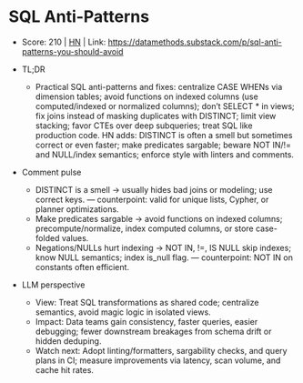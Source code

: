 # SQL Anti-Patterns

- Score: 210 | [HN](https://news.ycombinator.com/item?id=45626985) | Link: https://datamethods.substack.com/p/sql-anti-patterns-you-should-avoid

- TL;DR
  - Practical SQL anti-patterns and fixes: centralize CASE WHENs via dimension tables; avoid functions on indexed columns (use computed/indexed or normalized columns); don’t SELECT * in views; fix joins instead of masking duplicates with DISTINCT; limit view stacking; favor CTEs over deep subqueries; treat SQL like production code. HN adds: DISTINCT is often a smell but sometimes correct or even faster; make predicates sargable; beware NOT IN/!= and NULL/index semantics; enforce style with linters and comments.

- Comment pulse
  - DISTINCT is a smell → usually hides bad joins or modeling; use correct keys. — counterpoint: valid for unique lists, Cypher, or planner optimizations.
  - Make predicates sargable → avoid functions on indexed columns; precompute/normalize, index computed columns, or store case-folded values.
  - Negations/NULLs hurt indexing → NOT IN, !=, IS NULL skip indexes; know NULL semantics; index is_null flag. — counterpoint: NOT IN on constants often efficient.

- LLM perspective
  - View: Treat SQL transformations as shared code; centralize semantics, avoid magic logic in isolated views.
  - Impact: Data teams gain consistency, faster queries, easier debugging; fewer downstream breakages from schema drift or hidden deduping.
  - Watch next: Adopt linting/formatters, sargability checks, and query plans in CI; measure improvements via latency, scan volume, and cache hit rates.
